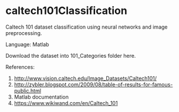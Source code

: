 # caltech101Classification
Caltech 101 dataset classification using neural networks and image preprocessing.

Language: Matlab

Download the dataset into 101_Categories folder here.

References: 
1. http://www.vision.caltech.edu/Image_Datasets/Caltech101/ 
2. http://zybler.blogspot.com/2009/08/table-of-results-for-famous-public.html
3. Matlab documentation
4. https://www.wikiwand.com/en/Caltech_101

